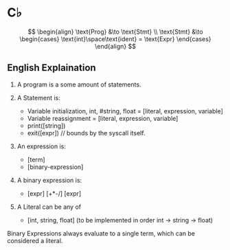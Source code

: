 # C♭

$$
\begin{align}
\text{Prog} &\to  \text{Stmt} \\
\text{Stmt} &\to
\begin{cases}
\text{int}\space\text{ident} = \text{Expr}
\end{cases}
\end{align}
$$

## English Explaination

1. A program is a some amount of statements.
2. A Statement is:

    - Variable initialization, int, #string, float = [literal, expression, variable]
    - Variable reassignment = [literal, expression, variable]
    - print([string])
    - exit([expr]) // bounds by the syscall itself.

3. An expression is:

    - [term]
    - [binary-expression]

4. A binary expression is:
    - [expr] [+*-/] [expr]

5. A Literal can be any of

    - [int, string, float] (to be implemented in order int -> string -> float)

Binary Expressions always evaluate to a single term, which can be considered a literal.
